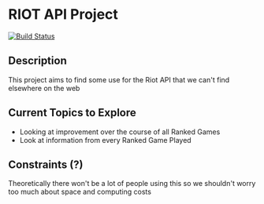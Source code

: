 # RIOT API Project

[![Build Status](https://travis-ci.org/WestCoastPotato/Riot-API-Data.svg?branch=master)](https://travis-ci.org/WestCoastPotato/Riot-API-Data)

## Description
This project aims to find some use for the Riot API that we can't find elsewhere on the web

## Current Topics to Explore
- Looking at improvement over the course of all Ranked Games
- Look at information from every Ranked Game Played

## Constraints (?)
Theoretically there won't be a lot of people using this so we shouldn't worry too much about space and computing costs
